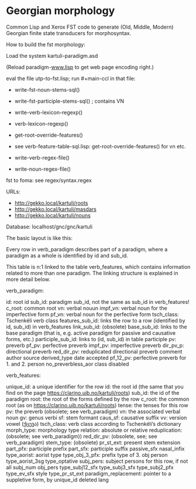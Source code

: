 # Georgian morphology

Common Lisp and Xerox FST code to generate (Old, Middle, Modern) Georgian finite state transducers for morphosyntax.

How to build the fst morphology:

Load the system kartuli-paradigm.asd

(Reload paradigm-www.lisp to get web page encoding right.)

eval the file utp-to-fst.lisp;
run #+main-ccl in that file:

* write-fst-noun-stems-sql()
* write-fst-participle-stems-sql() ; contains VN
* write-verb-lexicon-regexp()
*  verb-lexicon-regexp()
*    get-root-override-features()
* see verb-feature-table-sql.lisp: get-root-override-features() for vn etc.

* write-verb-regex-file()
* write-noun-regex-file()

fst to foma: see regex/syntax.regex

URLs:

* http://gekko.local/kartuli/roots
* http://gekko.local/kartuli/masdars
* http://gekko.local/kartuli/nouns

Database: localhost/gnc/gnc/kartuli

The basic layout is like this:

Every row in verb_paradigm describes part of a paradigm, where a paradigm as a whole is identified by id and sub_id.

This table is n:1 linked to the table verb_features, which contains information related to more than one paradigm. The linking structure is explained in more detail below.

verb_paradigm:

id: root id
sub_id: paradigm sub_id, not the same as sub_id in verb_features!
c_root: common root
vn: verbal nouun
impf_vn: verbal noun for the imperfective form
pf_vn: verbal noun for the perfective form
tsch_class: Tschenkéli verb class
features_sub_id: links the row to a row (identified by id, sub_id) in verb_features
link_sub_id: (obsolete)
base_sub_id: links to the base paradigm (that is, e.g. active paradigm for passive and causative forms, etc.)
participle_sub_id: links to (id, sub_id) in table participle 
pv: preverb
pf_pv: perfective preverb
impf_pv: imperfective preverb
dir_pv_p: directional preverb
red_dir_pv: reduplicated directional preverb
comment 
author 
source 
derived_type 
date 
accepted 
pf_12_pv: perfective preverb for 1. and 2. person
no_preverbless_aor 
class 
disabled

verb_features:

unique_id: a unique identifier for the row
id: the root id (the same that you find on the page https://clarino.uib.no/kartuli/roots)
sub_id: the id of the paradigm
root: the root of the forms defined by the row
c_root: the common root (as on https://clarino.uib.no/kartuli/roots)
tense: the tenses for this row
pv: the preverb (obsolete; see verb_paradigm)
vn: the associated verbal noun
gv: genus verbi
sf: stem formant
caus_sf: causative suffix
vv: version vowel (ქცევა)
tsch_class: verb class according to Tschenkéli’s dictionary
morph_type: morphology type
relation: absolute or relative
reduplication: (obsolete; see verb_paradigm))
red_dir_pv: (obsolete, see; see verb_paradigm) 
stem_type: (obsolete)
pr_st_ext: present stem extension
part_pfx: participle prefix
part_sfx: participle suffix
passive_sfx
nasal_infix
type_aorist: aorist type
type_obj_3_pfx: prefix type of 3. obj person
type_aorist_3sg
type_optative
subj_pers: subject persons for this row, if not all
subj_num
obj_pers
type_subj12_sfx
type_subj3_sfx
type_subj2_pfx
type_ev_sfx
style
type_pr_st_ext
paradigm_replacement: pointer to a suppletive form, by unique_id
deleted
lang
